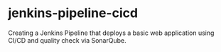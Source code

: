 # jenkins-pipeline-cicd
Creating a Jenkins Pipeline that deploys a basic web application using CI/CD and quality check via SonarQube.
